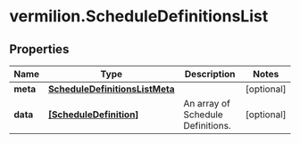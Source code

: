# vermilion.ScheduleDefinitionsList

## Properties

Name | Type | Description | Notes
------------ | ------------- | ------------- | -------------
**meta** | [**ScheduleDefinitionsListMeta**](ScheduleDefinitionsListMeta.md) |  | [optional] 
**data** | [**[ScheduleDefinition]**](ScheduleDefinition.md) | An array of Schedule Definitions. | [optional] 


